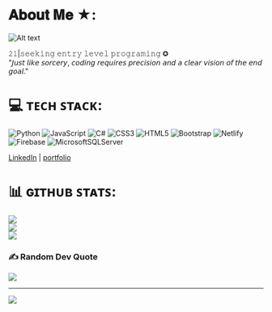 # 𝐀𝐛𝐨𝐮𝐭 𝐌𝐞 ★:

![Alt text](https://64.media.tumblr.com/9b6cf6e932848418d96204170008b6b6/13ef9ecd4c994832-28/s540x810/36c7f068d7f60bf575950c600fee8e0d0c3a4364.gif)



𝟸𝟷|𝚜𝚎𝚎𝚔𝚒𝚗𝚐 𝚎𝚗𝚝𝚛𝚢 𝚕𝚎𝚟𝚎𝚕 𝚙𝚛𝚘𝚐𝚛𝚊𝚖𝚒𝚗𝚐 ✪ <br>
"𝘑𝘶𝘴𝘵 𝘭𝘪𝘬𝘦 𝘴𝘰𝘳𝘤𝘦𝘳𝘺, 𝘤𝘰𝘥𝘪𝘯𝘨 𝘳𝘦𝘲𝘶𝘪𝘳𝘦𝘴 𝘱𝘳𝘦𝘤𝘪𝘴𝘪𝘰𝘯 𝘢𝘯𝘥 𝘢 𝘤𝘭𝘦𝘢𝘳 𝘷𝘪𝘴𝘪𝘰𝘯 𝘰𝘧 𝘵𝘩𝘦 𝘦𝘯𝘥 𝘨𝘰𝘢𝘭." <br>


# 💻 ᴛᴇᴄʜ ꜱᴛᴀᴄᴋ:
![Python](https://img.shields.io/badge/python-3670A0?style=for-the-badge&logo=python&logoColor=ffdd54) ![JavaScript](https://img.shields.io/badge/javascript-%23323330.svg?style=for-the-badge&logo=javascript&logoColor=%23F7DF1E) ![C#](https://img.shields.io/badge/c%23-%23239120.svg?style=for-the-badge&logo=csharp&logoColor=white) ![CSS3](https://img.shields.io/badge/css3-%231572B6.svg?style=for-the-badge&logo=css3&logoColor=white) ![HTML5](https://img.shields.io/badge/html5-%23E34F26.svg?style=for-the-badge&logo=html5&logoColor=white) ![Bootstrap](https://img.shields.io/badge/bootstrap-%238511FA.svg?style=for-the-badge&logo=bootstrap&logoColor=white) ![Netlify](https://img.shields.io/badge/netlify-%23000000.svg?style=for-the-badge&logo=netlify&logoColor=#00C7B7) ![Firebase](https://img.shields.io/badge/firebase-%23039BE5.svg?style=for-the-badge&logo=firebase) ![MicrosoftSQLServer](https://img.shields.io/badge/Microsoft%20SQL%20Server-CC2927?style=for-the-badge&logo=microsoft%20sql%20server&logoColor=white)

[LinkedIn](https://www.linkedin.com/in/abishak-punnyakumar-a66296220/) |  [portfolio](https://alwaysthatmonkeys.netlify.app/)

# 📊 ɢɪᴛʜᴜʙ ꜱᴛᴀᴛꜱ:
![](https://github-readme-stats.vercel.app/api?username=solidsman&theme=dark&hide_border=false&include_all_commits=true&count_private=false)<br/>
![](https://github-readme-streak-stats.herokuapp.com/?user=solidsman&theme=dark&hide_border=false)<br/>
![](https://github-readme-stats.vercel.app/api/top-langs/?username=solidsman&theme=dark&hide_border=false&include_all_commits=true&count_private=false&layout=compact)









### ✍️ Random Dev Quote
![](https://quotes-github-readme.vercel.app/api?type=vetical&theme=dark)

---
[![](https://visitcount.itsvg.in/api?id=solidsman&icon=1&color=4)](https://visitcount.itsvg.in)

<!-- Proudly created with GPRM ( https://gprm.itsvg.in ) -->
